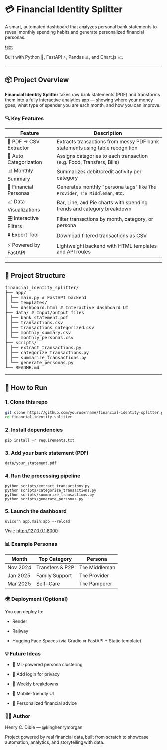 # 💳 Financial Identity Splitter

A smart, automated dashboard that analyzes personal bank statements to reveal monthly spending habits and generate personalized financial personas.

[text](<../../Downloads/💳 Financial Identity Splitter.html>)

Built with Python 🐍, FastAPI ⚡, Pandas 📊, and Chart.js 📈.

---

## 📦 Project Overview

**Financial Identity Splitter** takes raw bank statements (PDF) and transforms them into a fully interactive analytics app — showing where your money goes, what type of spender you are each month, and how you can improve.

### 🔍 Key Features

| Feature                       | Description |
|------------------------------|-------------|
| 🧾 PDF → CSV Extractor       | Extracts transactions from messy PDF bank statements using table recognition |
| 📂 Auto Categorization       | Assigns categories to each transaction (e.g. Food, Transfers, Bills) |
| 📊 Monthly Summary           | Summarizes debit/credit activity per category |
| 🧠 Financial Personas        | Generates monthly \"persona tags\" like `The Provider`, `The Middleman`, etc. |
| 📈 Data Visualizations       | Bar, Line, and Pie charts with spending trends and category breakdown |
| 🎛️ Interactive Filters      | Filter transactions by month, category, or persona |
| ⬇️ Export Tool              | Download filtered transactions as CSV |
| ⚡ Powered by FastAPI        | Lightweight backend with HTML templates and API routes |

---

## 📁 Project Structure
<pre lang="markdown">
financial_identity_splitter/
├── app/
│ ├── main.py # FastAPI backend
│ └── templates/
│ └── dashboard.html # Interactive dashboard UI
├── data/ # Input/output files
│ ├── bank_statement.pdf
│ ├── transactions.csv
│ ├── transactions_categorized.csv
│ ├── monthly_summary.csv
│ └── monthly_personas.csv
├── scripts/
│ ├── extract_transactions.py
│ ├── categorize_transactions.py
│ ├── summarize_transactions.py
│ └── generate_personas.py
└── README.md
</pre>

---

## 🚀 How to Run

### 1. Clone this repo
```bash
git clone https://github.com/yourusername/financial-identity-splitter.git
cd financial-identity-splitter
```

### 2. Install dependencies
```
pip install -r requirements.txt
```

### 3. Add your bank statement (PDF)
```
data/your_statement.pdf
```

### 4. Run the processing pipeline
```
python scripts/extract_transactions.py
python scripts/categorize_transactions.py
python scripts/summarize_transactions.py
python scripts/generate_personas.py
```

### 5. Launch the dashboard
```
uvicorn app.main:app --reload
```
Visit: http://127.0.0.1:8000

### 📊 Example Personas

| Month    | Top Category    | Persona       |
| -------- | --------------- | ------------- |
| Nov 2024 | Transfers & P2P | The Middleman |
| Jan 2025 | Family Support  | The Provider  |
| Mar 2025 | Self-Care       | The Pamperer  |

### 🌍 Deployment (Optional)
You can deploy to:

- Render

- Railway

- Hugging Face Spaces (via Gradio or FastAPI + Static template)

### 💡 Future Ideas
- 🧠 ML-powered persona clustering

- 🔐 Add login for privacy

- 📆 Weekly breakdowns

- 📱 Mobile-friendly UI

- 💬 Personalized financial advice 

### 👨‍💻 Author

Henry C. Dibie — @kinghenrymorgan

Project powered by real financial data, built from scratch to showcase automation, analytics, and storytelling with data.